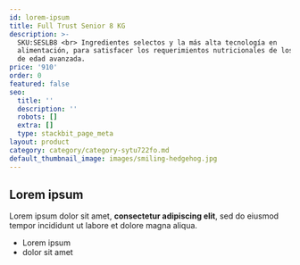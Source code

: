 ```yaml
---
id: lorem-ipsum
title: Full Trust Senior 8 KG
description: >-
  SKU:SESLB8 <br> Ingredientes selectos y la más alta tecnología en
  alimentación, para satisfacer los requerimientos nutricionales de los perros
  de edad avanzada. 
price: '910'
order: 0
featured: false
seo:
  title: ''
  description: ''
  robots: []
  extra: []
  type: stackbit_page_meta
layout: product
category: category/category-sytu722fo.md
default_thumbnail_image: images/smiling-hedgehog.jpg
---
```

## Lorem ipsum

Lorem ipsum dolor sit amet, **consectetur adipiscing elit**, sed do eiusmod tempor incididunt ut labore et dolore magna aliqua.

- Lorem ipsum
- dolor sit amet